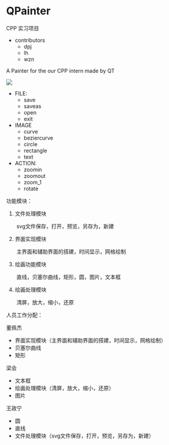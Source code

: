 # QPainter
CPP 实习项目

- contributors
  - dpj
  - lh
  - wzn

A Painter for the our CPP intern made by QT

![](http://ww3.sinaimg.cn/large/87c01ec7gy1ft762jyytnj20m80gjt94.jpg)

- FILE:
  - save
  - saveas
  - open
  - exit
- IMAGE
  - curve
  - beziercurve
  - circle
  - rectangle
  - text
- ACTION:
  - zoomin
  - zoomout
  - zoom_1
  - rotate

功能模块：

1. 文件处理模块

   ​	svg文件保存，打开，预览，另存为，新建

2. 界面实现模块

   ​	主界面和辅助界面的搭建，时间显示，网格绘制

3. 绘画功能模块

   ​	直线，贝塞尔曲线，矩形，圆，图片，文本框

4. 绘画处理模块

   ​	清屏，放大，缩小，还原



人员工作分配：

董佩杰

- 界面实现模块（主界面和辅助界面的搭建，时间显示，网格绘制）
- 贝塞尔曲线
- 矩形

梁会

- 文本框
- 绘画处理模块（清屏，放大，缩小，还原）
- 图片

王政宁

- 圆
- 直线
- 文件处理模块（svg文件保存，打开，预览，另存为，新建）

